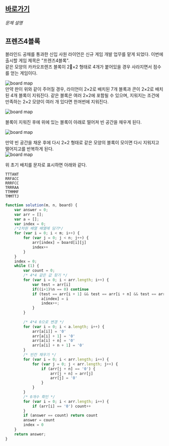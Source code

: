 

## [바로가기](https://school.programmers.co.kr/learn/courses/30/lessons/17679)


###### 문제 설명

## 프렌즈4블록

블라인드 공채를 통과한 신입 사원 라이언은 신규 게임 개발 업무를 맡게 되었다. 이번에 출시할 게임 제목은 "프렌즈4블록".  
같은 모양의 카카오프렌즈 블록이 2×2 형태로 4개가 붙어있을 경우 사라지면서 점수를 얻는 게임이다.

![board map](http://t1.kakaocdn.net/welcome2018/pang1.png "Friends 4 block!")  
만약 판이 위와 같이 주어질 경우, 라이언이 2×2로 배치된 7개 블록과 콘이 2×2로 배치된 4개 블록이 지워진다. 같은 블록은 여러 2×2에 포함될 수 있으며, 지워지는 조건에 만족하는 2×2 모양이 여러 개 있다면 한꺼번에 지워진다.

![board map](http://t1.kakaocdn.net/welcome2018/pang2.png "Friends 4 block!")

블록이 지워진 후에 위에 있는 블록이 아래로 떨어져 빈 공간을 채우게 된다.

![board map](http://t1.kakaocdn.net/welcome2018/pang3.png "Friends 4 block!")

만약 빈 공간을 채운 후에 다시 2×2 형태로 같은 모양의 블록이 모이면 다시 지워지고 떨어지고를 반복하게 된다.  
![board map](http://t1.kakaocdn.net/welcome2018/pang4.png "Friends 4 block!")

위 초기 배치를 문자로 표시하면 아래와 같다.

```
TTTANT
RRFACC
RRRFCC
TRRRAA
TTMMMF
TMMTTJ
```
~~~~js
function solution(m, n, board) {
    var answer = 0;
    var arr = [];
    var a = [];
    var index = 0;
    /*2차원 배열 배열에 담기*/
    for (var i = 0; i < m; i++) {
        for (var j = 0; j < n; j++) {
            arr[index] = board[i][j]
            index++
        }
    }
    index = 0;
    while (1) {
        var count = 0;
        /* 4*4 같은 값 찾기 */
        for (var i = 0; i < arr.length; i++) {
            var test = arr[i]
            if((i+1)%n == 0) continue
            if (test == arr[i + 1] && test == arr[i + n] && test == arr[i + n + 1]) {
                a[index] = i
                index++;
            }
        }
     
        /* 4*4 0으로 변경 */
        for (var i = 0; i < a.length; i++) {
            arr[a[i]] = '0'
            arr[a[i] + 1] = '0'
            arr[a[i] + n] = '0'
            arr[a[i] + n + 1] = '0'
        }
        /* 빈칸 채우기 */
        for (var i = 0; i < arr.length; i++) {
            for (var j = 0; j < arr.length; j++) {
                if (arr[j + n] == '0') {
                    arr[j + n] = arr[j]
                    arr[j] = '0'
                }
            }
        }
        /* 0개수 확인 */
        for (var i = 0; i < arr.length; i++) {
            if (arr[i] == '0') count++
        }
        if (answer == count) return count
        answer = count
        index = 0
    }
    return answer;
}
~~~~